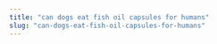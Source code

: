 ```yaml
---
title: "can dogs eat fish oil capsules for humans"
slug: "can-dogs-eat-fish-oil-capsules-for-humans"
---
```


